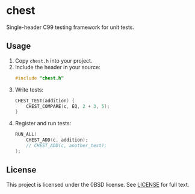 # chest

Single-header C99 testing framework for unit tests.


## Usage

1. Copy `chest.h` into your project.
2. Include the header in your source:
   ```c
   #include "chest.h"
   ```
3. Write tests:
   ```c
   CHEST_TEST(addition) {
       CHEST_COMPARE(c, EQ, 2 + 3, 5);
   }
   ```
4. Register and run tests:
   ```c
   RUN_ALL(
       CHEST_ADD(c, addition);
       // CHEST_ADD(c, another_test);
   );
   ```


## License

This project is licensed under the 0BSD license. See [LICENSE](LICENSE) for full text.
